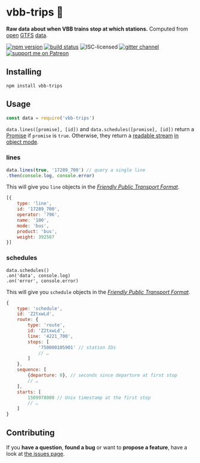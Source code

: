 # vbb-trips 🚏

**Raw data about when VBB trains stop at which stations.** Computed from [open](https://daten.berlin.de/datensaetze/vbb-fahrplandaten-mitte-mai-2018-bis-mitte-dezember-2018) [GTFS](https://developers.google.com/transit/gtfs/) [data](https://vbb-gtfs.jannisr.de/).

[![npm version](https://img.shields.io/npm/v/vbb-trips.svg)](https://www.npmjs.com/package/vbb-trips)
[![build status](https://img.shields.io/travis/derhuerst/vbb-trips.svg)](https://travis-ci.org/derhuerst/vbb-trips)
![ISC-licensed](https://img.shields.io/github/license/derhuerst/vbb-trips.svg)
[![gitter channel](https://badges.gitter.im/derhuerst/vbb-rest.svg)](https://gitter.im/derhuerst/vbb-rest)
[![support me on Patreon](https://img.shields.io/badge/support%20me-on%20patreon-fa7664.svg)](https://patreon.com/derhuerst)


## Installing

```shell
npm install vbb-trips
```


## Usage

```js
const data = require('vbb-trips')
```

`data.lines([promise], [id])` and `data.schedules([promise], [id])` return a [Promise](https://developer.mozilla.org/en-US/docs/Web/JavaScript/Reference/Global_Objects/promise) if `promise` is `true`. Otherwise, they return a [readable stream](https://nodejs.org/api/stream.html#stream_readable_streams) [in object mode](https://nodejs.org/api/stream.html#stream_object_mode).

### lines

```js
data.lines(true, '17289_700') // query a single line
.then(console.log, console.error)
```

This will give you `line` objects in the [*Friendly Public Transport Format*](https://github.com/public-transport/friendly-public-transport-format).

```js
[{
	type: 'line',
	id: '17289_700',
	operator: '796',
	name: '100',
	mode: 'bus',
	product: 'bus',
	weight: 392507
}]
```

### schedules

```
data.schedules()
.on('data', console.log)
.on('error', console.error)
```

This will give you `schedule` objects in the [*Friendly Public Transport Format*](https://github.com/public-transport/friendly-public-transport-format).

```js
{
	type: 'schedule',
	id: 'Z2txwLd',
	route: {
		type: 'route',
		id: 'Z2txwLd',
		line: '4221_700',
		stops: [
			'750000105901' // station IDs
			// …
		]
	},
	sequence: [
		{departure: 0}, // seconds since departure at first stop
		// …
	],
	starts: [
		1509978000 // Unix timestamp at the first stop
		// …
	]
}
```


## Contributing

If you **have a question**, **found a bug** or want to **propose a feature**, have a look at [the issues page](https://github.com/derhuerst/vbb-trips/issues).

